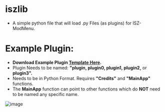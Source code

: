 # iszlib
- A simple python file that will load .py Files (as plugins) for ISZ-ModMenu.






# Example Plugin:
- **Download Example Plugin [Template Here]().**
- Plugin Needs to be named: **"plugin, plugin0, plugin1, plugin2,** or **plugin3".**
- Needs to be in Python Format. Requires **"Credits"** and **"MainApp"** functions.
- The **MainApp** function can point to other functions which do **NOT** need to be named any specific name.

![image](https://github.com/Cracko298/iszlib/assets/78656905/c642b8f4-e1cd-461f-9530-55b104c4e8df)
